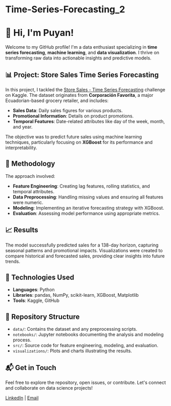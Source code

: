 # Time-Series-Forecasting_2

# 👋 Hi, I'm Puyan!

Welcome to my GitHub profile! I'm a data enthusiast specializing in **time series forecasting**, **machine learning**, and **data visualization**. I thrive on transforming raw data into actionable insights and predictive models.

## 📊 Project: Store Sales Time Series Forecasting

In this project, I tackled the [Store Sales - Time Series Forecasting](https://www.kaggle.com/competitions/store-sales-time-series-forecasting) challenge on Kaggle. The dataset originates from **Corporación Favorita**, a major Ecuadorian-based grocery retailer, and includes:

- **Sales Data**: Daily sales figures for various products.
- **Promotional Information**: Details on product promotions.
- **Temporal Features**: Date-related attributes like day of the week, month, and year.

The objective was to predict future sales using machine learning techniques, particularly focusing on **XGBoost** for its performance and interpretability.

## 🧠 Methodology

The approach involved:

- **Feature Engineering**: Creating lag features, rolling statistics, and temporal attributes.
- **Data Preprocessing**: Handling missing values and ensuring all features were numeric.
- **Modeling**: Implementing an iterative forecasting strategy with XGBoost.
- **Evaluation**: Assessing model performance using appropriate metrics.

## 📈 Results

The model successfully predicted sales for a 138-day horizon, capturing seasonal patterns and promotional impacts. Visualizations were created to compare historical and forecasted sales, providing clear insights into future trends.

## 🔧 Technologies Used

- **Languages**: Python
- **Libraries**: pandas, NumPy, scikit-learn, XGBoost, Matplotlib
- **Tools**: Kaggle, GitHub

## 📂 Repository Structure

- `data/`: Contains the dataset and any preprocessing scripts.
- `notebooks/`: Jupyter notebooks documenting the analysis and modeling process.
- `src/`: Source code for feature engineering, modeling, and evaluation.
- `visualizations/`: Plots and charts illustrating the results.

## 📬 Get in Touch

Feel free to explore the repository, open issues, or contribute. Let's connect and collaborate on data science projects!

[LinkedIn](https://www.linkedin.com/in/puyan-golestani-data/)  | [Email](puyangolestani@gmail.com)
